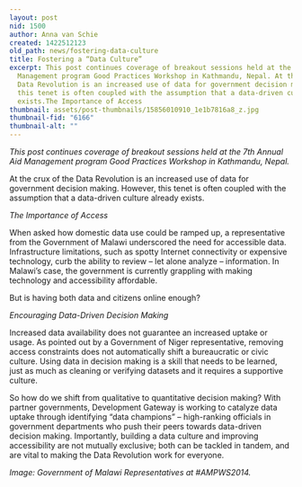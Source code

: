 ```yaml
---
layout: post
nid: 1500
author: Anna van Schie
created: 1422512123
old_path: news/fostering-data-culture
title: Fostering a “Data Culture”
excerpt: This post continues coverage of breakout sessions held at the 7th Annual Aid
  Management program Good Practices Workshop in Kathmandu, Nepal. At the crux of the
  Data Revolution is an increased use of data for government decision making. However,
  this tenet is often coupled with the assumption that a data-driven culture already
  exists.The Importance of Access
thumbnail: assets/post-thumbnails/15856010910_1e1b7816a8_z.jpg
thumbnail-fid: "6166"
thumbnail-alt: ""
---
```


*This post continues coverage of breakout sessions held at the 7th Annual Aid Management program Good Practices Workshop in Kathmandu, Nepal.*

At the crux of the Data Revolution is an increased use of data for government decision making. However, this tenet is often coupled with the assumption that a data-driven culture already exists.

*The Importance of Access*

When asked how domestic data use could be ramped up, a representative from the Government of Malawi underscored the need for accessible data. Infrastructure limitations, such as spotty Internet connectivity or expensive technology, curb the ability to review – let alone analyze – information. In Malawi’s case, the government is currently grappling with making technology and accessibility affordable.

But is having both data and citizens online enough?

*Encouraging Data-Driven Decision Making*

Increased data availability does not guarantee an increased uptake or usage. As pointed out by a Government of Niger representative, removing access constraints does not automatically shift a bureaucratic or civic culture. Using data in decision making is a skill that needs to be learned, just as much as cleaning or verifying datasets and it requires a supportive culture.

So how do we shift from qualitative to quantitative decision making? With partner governments, Development Gateway is working to catalyze data uptake through identifying “data champions” – high-ranking officials in government departments who push their peers towards data-driven decision making. Importantly, building a data culture and improving accessibility are not mutually exclusive; both can be tackled in tandem, and are vital to making the Data Revolution work for everyone.


*Image: Government of Malawi Representatives at #AMPWS2014.*
